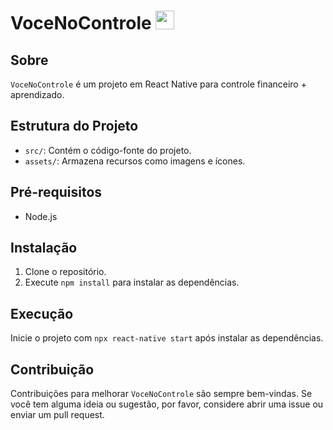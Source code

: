 # VoceNoControle <img src="https://github.com/Nedpereira/voceNoControle/assets/86324962/2ef4f093-528a-4ec7-a69d-38d3f362fc06" width="30"/>

## Sobre

`VoceNoControle` é um projeto em React Native para controle financeiro + aprendizado. 

## Estrutura do Projeto

- `src/`: Contém o código-fonte do projeto.
- `assets/`: Armazena recursos como imagens e ícones.

## Pré-requisitos

- Node.js

## Instalação

1. Clone o repositório.
2. Execute `npm install` para instalar as dependências.

## Execução

Inicie o projeto com `npx react-native start` após instalar as dependências.

## Contribuição

Contribuições para melhorar `VoceNoControle` são sempre bem-vindas. Se você tem alguma ideia ou sugestão, por favor, considere abrir uma issue ou enviar um pull request.
